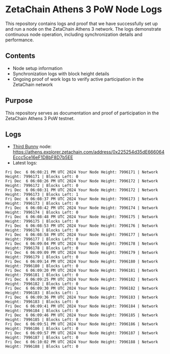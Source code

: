 # ZetaChain Athens 3 PoW Node Logs
This repository contains logs and proof that we have successfully set up and run a node on the ZetaChain Athens 3 network. The logs demonstrate continuous node operation, including synchronization details and performance.

## Contents
- Node setup information
- Synchronization logs with block height details
- Ongoing proof of work logs to verify active participation in the ZetaChain network

## Purpose
This repository serves as documentation and proof of participation in the ZetaChain Athens 3 PoW testnet.

## Logs

- [Third Bunny](https://thirdbunny.xyz/) node: https://athens.explorer.zetachain.com/address/0x225254d35dE666064Eccc5ce16eF1D8bF8D7b5EE
- Latest logs:
```
Fri Dec  6 06:08:21 PM UTC 2024 Your Node Height: 7996171 | Network Height: 7996171 | Blocks Left: 0
Fri Dec  6 06:08:26 PM UTC 2024 Your Node Height: 7996172 | Network Height: 7996172 | Blocks Left: 0
Fri Dec  6 06:08:31 PM UTC 2024 Your Node Height: 7996172 | Network Height: 7996173 | Blocks Left: 1
Fri Dec  6 06:08:37 PM UTC 2024 Your Node Height: 7996173 | Network Height: 7996173 | Blocks Left: 0
Fri Dec  6 06:08:42 PM UTC 2024 Your Node Height: 7996174 | Network Height: 7996174 | Blocks Left: 0
Fri Dec  6 06:08:48 PM UTC 2024 Your Node Height: 7996175 | Network Height: 7996175 | Blocks Left: 0
Fri Dec  6 06:08:53 PM UTC 2024 Your Node Height: 7996176 | Network Height: 7996176 | Blocks Left: 0
Fri Dec  6 06:08:58 PM UTC 2024 Your Node Height: 7996177 | Network Height: 7996177 | Blocks Left: 0
Fri Dec  6 06:09:04 PM UTC 2024 Your Node Height: 7996178 | Network Height: 7996178 | Blocks Left: 0
Fri Dec  6 06:09:09 PM UTC 2024 Your Node Height: 7996179 | Network Height: 7996179 | Blocks Left: 0
Fri Dec  6 06:09:14 PM UTC 2024 Your Node Height: 7996180 | Network Height: 7996180 | Blocks Left: 0
Fri Dec  6 06:09:20 PM UTC 2024 Your Node Height: 7996181 | Network Height: 7996181 | Blocks Left: 0
Fri Dec  6 06:09:25 PM UTC 2024 Your Node Height: 7996182 | Network Height: 7996182 | Blocks Left: 0
Fri Dec  6 06:09:30 PM UTC 2024 Your Node Height: 7996182 | Network Height: 7996183 | Blocks Left: 1
Fri Dec  6 06:09:36 PM UTC 2024 Your Node Height: 7996183 | Network Height: 7996183 | Blocks Left: 0
Fri Dec  6 06:09:41 PM UTC 2024 Your Node Height: 7996184 | Network Height: 7996184 | Blocks Left: 0
Fri Dec  6 06:09:46 PM UTC 2024 Your Node Height: 7996185 | Network Height: 7996185 | Blocks Left: 0
Fri Dec  6 06:09:51 PM UTC 2024 Your Node Height: 7996186 | Network Height: 7996186 | Blocks Left: 0
Fri Dec  6 06:09:57 PM UTC 2024 Your Node Height: 7996187 | Network Height: 7996187 | Blocks Left: 0
Fri Dec  6 06:10:02 PM UTC 2024 Your Node Height: 7996188 | Network Height: 7996188 | Blocks Left: 0
```
